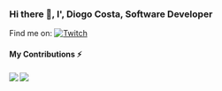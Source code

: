 ### Hi there 👋, I', Diogo Costa, Software Developer

Find me on: 
<a target="_blank" href="https://www.twitch.tv/xdidadev" rel="nofollow"><img src="https://camo.githubusercontent.com/bc783a52419e17c85834a69830cc2f5347d6616b542db22f7c808ef3a53fe890/68747470733a2f2f696d672e69636f6e73382e636f6d2f636f6c6f722f33302f3030303030302f7477697463682d2d76312e706e67" alt="Twitch" title="twitch icon without padding" data-canonical-src="https://img.icons8.com/color/30/000000/twitch--v1.png" style="max-width:100%;"></a>


#### My Contributions :zap:
<a href="https://github.com/diogocsbr/github-readme-stats"> 
  <img align="left" src="https://github-readme-stats.vercel.app/api?username=diogocsbr&count_private=true&show_icons=true&theme=dracula" />
</a>
<a href="https://github.com/diogocsbr/github-readme-stats">
  <img align="left" src="https://github-readme-stats.vercel.app/api/top-langs/?username=diogocsbr&theme=dracula" />
</a>


<!--
**diogocsbr/diogocsbr** is a ✨ _special_ ✨ repository because its `README.md` (this file) appears on your GitHub profile.

Here are some ideas to get you started:

- 🔭 I’m currently working on ...
- 🌱 I’m currently learning ...
- 👯 I’m looking to collaborate on ...
- 🤔 I’m looking for help with ...
- 💬 Ask me about ...
- 📫 How to reach me: ...
- 😄 Pronouns: ...
- ⚡ Fun fact: ...

dark, radical, merko, gruvbox, tokyonight, onedark, cobalt, synthwave, highcontrast, dracula


-->
